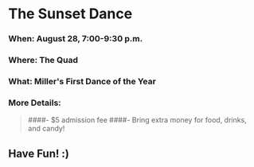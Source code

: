 # The Sunset Dance

### When: **August 28**, **7:00-9:30 p.m.**
### Where: **The Quad**
### What: **Miller's First Dance of the Year**

### More Details:
>####- $5 admission fee
>####- Bring extra money for food, drinks, and candy!

## Have Fun! :)
